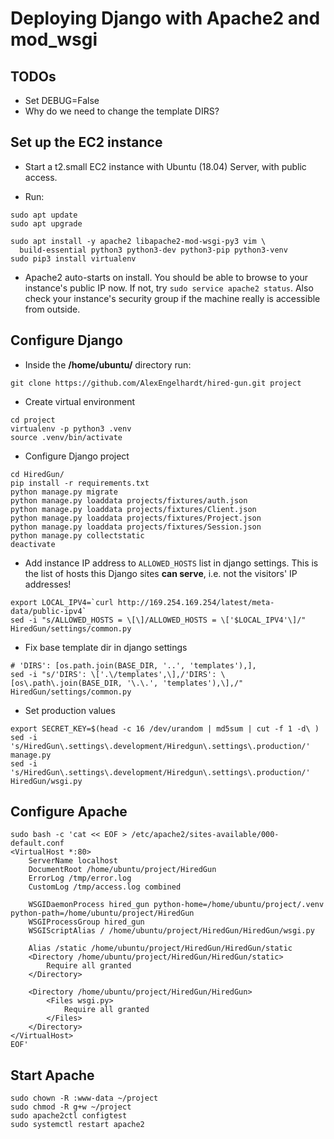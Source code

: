 # Deploying Django with Apache2 and mod_wsgi


## TODOs


- Set DEBUG=False
- Why do we need to change the template DIRS?


## Set up the EC2 instance


- Start a t2.small EC2 instance with Ubuntu (18.04) Server, with public access.

- Run:
```
sudo apt update
sudo apt upgrade

sudo apt install -y apache2 libapache2-mod-wsgi-py3 vim \
  build-essential python3 python3-dev python3-pip python3-venv
sudo pip3 install virtualenv
```

- Apache2 auto-starts on install. You should be able to browse to your instance's public IP now. If not, try `sudo service apache2 status`. Also check your instance's security group if the machine really is accessible from outside.


## Configure Django


- Inside the **/home/ubuntu/** directory run:
```
git clone https://github.com/AlexEngelhardt/hired-gun.git project
```

- Create virtual environment
```
cd project
virtualenv -p python3 .venv
source .venv/bin/activate
```

- Configure Django project
```
cd HiredGun/
pip install -r requirements.txt 
python manage.py migrate
python manage.py loaddata projects/fixtures/auth.json
python manage.py loaddata projects/fixtures/Client.json
python manage.py loaddata projects/fixtures/Project.json
python manage.py loaddata projects/fixtures/Session.json
python manage.py collectstatic
deactivate
```

- Add instance IP address to `ALLOWED_HOSTS` list in django settings. This is the list of hosts this Django sites **can serve**, i.e. not the visitors' IP addresses!
```
export LOCAL_IPV4=`curl http://169.254.169.254/latest/meta-data/public-ipv4`
sed -i "s/ALLOWED_HOSTS = \[\]/ALLOWED_HOSTS = \['$LOCAL_IPV4'\]/" HiredGun/settings/common.py
```

- Fix base template dir in django settings
```
# 'DIRS': [os.path.join(BASE_DIR, '..', 'templates'),],
sed -i "s/'DIRS': \['.\/templates',\],/'DIRS': \[os\.path\.join(BASE_DIR, '\.\.', 'templates'),\],/" HiredGun/settings/common.py
```

- Set production values
```
export SECRET_KEY=$(head -c 16 /dev/urandom | md5sum | cut -f 1 -d\ )
sed -i 's/HiredGun\.settings\.development/Hiredgun\.settings\.production/' manage.py
sed -i 's/HiredGun\.settings\.development/Hiredgun\.settings\.production/' HiredGun/wsgi.py
```

## Configure Apache


```
sudo bash -c 'cat << EOF > /etc/apache2/sites-available/000-default.conf
<VirtualHost *:80>
    ServerName localhost
    DocumentRoot /home/ubuntu/project/HiredGun
    ErrorLog /tmp/error.log
    CustomLog /tmp/access.log combined

    WSGIDaemonProcess hired_gun python-home=/home/ubuntu/project/.venv python-path=/home/ubuntu/project/HiredGun
    WSGIProcessGroup hired_gun
    WSGIScriptAlias / /home/ubuntu/project/HiredGun/HiredGun/wsgi.py

    Alias /static /home/ubuntu/project/HiredGun/HiredGun/static
    <Directory /home/ubuntu/project/HiredGun/HiredGun/static>
        Require all granted
    </Directory>

    <Directory /home/ubuntu/project/HiredGun/HiredGun>
        <Files wsgi.py>
            Require all granted
        </Files>
    </Directory>
</VirtualHost>
EOF'
```


## Start Apache


```
sudo chown -R :www-data ~/project
sudo chmod -R g+w ~/project
sudo apache2ctl configtest
sudo systemctl restart apache2
```
